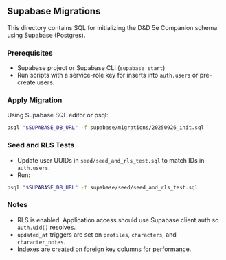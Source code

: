 ## Supabase Migrations

This directory contains SQL for initializing the D&D 5e Companion schema using Supabase (Postgres).

### Prerequisites
- Supabase project or Supabase CLI (`supabase start`)
- Run scripts with a service-role key for inserts into `auth.users` or pre-create users.

### Apply Migration

Using Supabase SQL editor or psql:

```bash
psql "$SUPABASE_DB_URL" -f supabase/migrations/20250926_init.sql
```

### Seed and RLS Tests
- Update user UUIDs in `seed/seed_and_rls_test.sql` to match IDs in `auth.users`.
- Run:

```bash
psql "$SUPABASE_DB_URL" -f supabase/seed/seed_and_rls_test.sql
```

### Notes
- RLS is enabled. Application access should use Supabase client auth so `auth.uid()` resolves.
- `updated_at` triggers are set on `profiles`, `characters`, and `character_notes`.
- Indexes are created on foreign key columns for performance.

